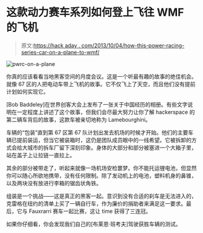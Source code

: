 # 这款动力赛车系列如何登上飞往 WMF 的飞机

> 原文:[https://hack aday . com/2013/10/04/how-this-power-racing-series-car-on-a-plane-to-wmf/](https://hackaday.com/2013/10/04/how-this-power-racing-series-car-on-a-plane-to-wmf/)

![pwrc-on-a-plane](../Images/c42712f00e566e8e15ac4c12ca29b2fb.png)

你真的应该看看当地黑客空间的月度会议。这是一个听最有趣的故事的绝佳机会。就像 67 区的人把电动车带上飞机的故事。它不仅飞上了天空，而且他们没有提前计划如何实现它。

[Bob Baddeley]在世界创客大会上发布了一张关于中国经历的相册。有些文字说明在一定程度上讲述了这个故事，但我们会尽最大努力让你了解 hackerspace 的第二辆车背后的故事，这款车被亲切地称为 Lamebourghini。

车辆的“包装”直到第 67 区第 67 队计划出发去机场的时候才开始。他们的主要车辆已提前装运，但当它被装箱时，这仍是团队成员眼中的一线希望。它被拆卸的方式会给大城市的拆车厂留下深刻印象。身体的大部分和部分被塞进一个大箱子里，站在盖子上让拉链一直拉上。

其余的部分被带走了，听起来就像一场机场安检噩梦。你不能托运锂电池，但显然你可以随心所欲地携带，没有任何限制。除了发动机上的电池，塑料机身的鼻锥，以及两块没有放进行李箱的锯齿状角铁。

组装是一个挑战——这是真正的黑客一起。意识到没有合适的刹车是无法进入的，克雷格在纽约的清单上买了一辆自行车，作为廉价的捐助者来满足这一要求。最后，它与 Fauxrarri 赛车一起比赛，这让 time 获得了三连冠。

如果你仔细看，你会发现我们自己的[布莱恩·班考夫]驾驶获胜车辆的测试。